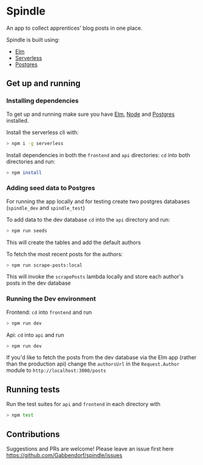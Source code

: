 # Spindle

An app to collect apprentices' blog posts in one place.

Spindle is built using:

- [Elm](http://elm-lang.org/)
- [Serverless](https://serverless.com/)
- [Postgres](https://www.postgresql.org/)

## Get up and running

### Installing dependencies

To get up and running make sure you have [Elm](https://guide.elm-lang.org/install.html), [Node](https://nodejs.org/en/download/) and [Postgres](https://www.postgresql.org/download/) installed.

Install the serverless cli with:

```sh
> npm i -g serverless
```

Install dependencies in both the `frontend` and `api` directories: `cd` into both directories and run:

```sh
> npm install
```

### Adding seed data to Postgres

For running the app locally and for testing create two postgres databases (`spindle_dev` and `spindle_test`)

To add data to the dev database `cd` into the `api` directory and run:

```sh
> npm run seeds
```

This will create the tables and add the default authors

To fetch the most recent posts for the authors:

```sh
> npm run scrape-posts:local
```

This will invoke the `scrapePosts` lambda locally and store each author's posts in the dev database

### Running the Dev environment

Frontend: `cd` into `frontend` and run

```sh
> npm run dev
```

Api: `cd` into `api` and run

```sh
> npm run dev
```

If you'd like to fetch the posts from the dev database via the Elm app (rather than the production api) change the `authorsUrl` in the `Request.Author` module to `http://localhost:3000/posts`

## Running tests

Run the test suites for `api` and `frontend` in each directory with

```sh
> npm test
```

## Contributions

Suggestions and PRs are welcome! Please leave an issue first here https://github.com/Gabbendorf/spindle/issues
